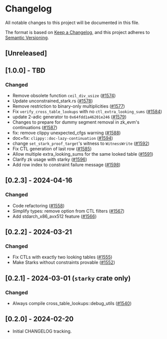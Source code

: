 # Changelog

All notable changes to this project will be documented in this file.

The format is based on [Keep a Changelog](https://keepachangelog.com/en/1.1.0/),
and this project adheres to [Semantic Versioning](https://semver.org/spec/v2.0.0.html).

## [Unreleased]

## [1.0.0] - TBD

### Changed
- Remove obsolete function `ceil_div_usize` ([#1574](https://github.com/0xPolygonZero/plonky2/pull/1574))
- Update unconstrained_stark.rs ([#1578](https://github.com/0xPolygonZero/plonky2/pull/1578))
- Remove restriction to binary-only multiplicities ([#1577](https://github.com/0xPolygonZero/plonky2/pull/1577))
- Fix `verify_cross_table_lookups` with no `ctl_extra_looking_sums` ([#1584](https://github.com/0xPolygonZero/plonky2/pull/1584))
- update 2-adic generator to `0x64fdd1a46201e246` ([#1579](https://github.com/0xPolygonZero/plonky2/pull/1579))
- Changes to prepare for dummy segment removal in zk_evm's continuations ([#1587](https://github.com/0xPolygonZero/plonky2/pull/1587))
- fix: remove clippy unexpected_cfgs warning ([#1588](https://github.com/0xPolygonZero/plonky2/pull/1588))
- doc+fix: `clippy::doc-lazy-continuation` ([#1594](https://github.com/0xPolygonZero/plonky2/pull/1594))
- change `set_stark_proof_target`'s witness to `WitnessWrite` ([#1592](https://github.com/0xPolygonZero/plonky2/pull/1592))
- Fix CTL generation of last row ([#1585](https://github.com/0xPolygonZero/plonky2/pull/1585))
- Allow multiple extra_looking_sums for the same looked table ([#1591](https://github.com/0xPolygonZero/plonky2/pull/1591))
- Clarify zk usage with starky ([#1596](https://github.com/0xPolygonZero/plonky2/pull/1596))
- Add row index to constraint failure message ([#1598](https://github.com/0xPolygonZero/plonky2/pull/1598))

## [0.2.3] - 2024-04-16

### Changed
- Code refactoring ([#1558](https://github.com/0xPolygonZero/plonky2/pull/1558))
- Simplify types: remove option from CTL filters ([#1567](https://github.com/0xPolygonZero/plonky2/pull/1567))
- Add stdarch_x86_avx512 feature ([#1566](https://github.com/0xPolygonZero/plonky2/pull/1566))

## [0.2.2] - 2024-03-21

### Changed
- Fix CTLs with exactly two looking tables ([#1555](https://github.com/0xPolygonZero/plonky2/pull/1555))
- Make Starks without constraints provable ([#1552](https://github.com/0xPolygonZero/plonky2/pull/1552))

## [0.2.1] - 2024-03-01 (`starky` crate only)

### Changed
- Always compile cross_table_lookups::debug_utils ([#1540](https://github.com/0xPolygonZero/plonky2/pull/1540))

## [0.2.0] - 2024-02-20
- Initial CHANGELOG tracking.
